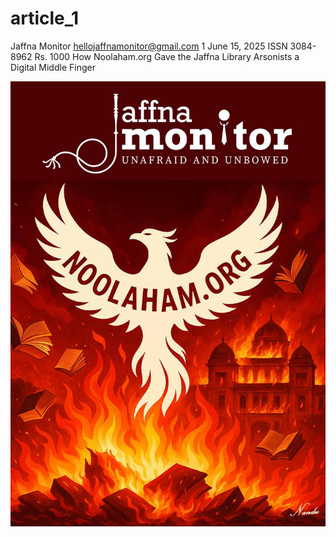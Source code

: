 # article_1

Jaffna Monitor
hellojaffnamonitor@gmail.com
1
June 15, 2025
ISSN 3084-8962
Rs. 1000
How Noolaham.org Gave the 
Jaffna Library Arsonists a 
Digital Middle Finger

![p001_i1.jpg](../images_out/001_article_1/p001_i1.jpg)

